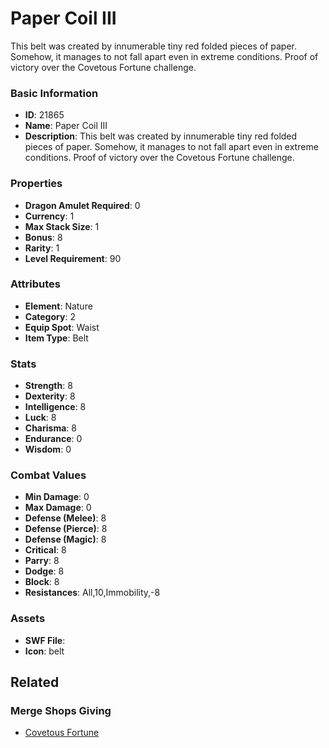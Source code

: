 # Paper Coil III

This belt was created by innumerable tiny red folded pieces of paper. Somehow, it manages to not fall apart even in extreme conditions. Proof of victory over the Covetous Fortune challenge.

### Basic Information

- **ID**: 21865
- **Name**: Paper Coil III
- **Description**: This belt was created by innumerable tiny red folded pieces of paper. Somehow, it manages to not fall apart even in extreme conditions. Proof of victory over the Covetous Fortune challenge.

### Properties

- **Dragon Amulet Required**: 0
- **Currency**: 1
- **Max Stack Size**: 1
- **Bonus**: 8
- **Rarity**: 1
- **Level Requirement**: 90

### Attributes

- **Element**: Nature
- **Category**: 2
- **Equip Spot**: Waist
- **Item Type**: Belt

### Stats

- **Strength**: 8
- **Dexterity**: 8
- **Intelligence**: 8
- **Luck**: 8
- **Charisma**: 8
- **Endurance**: 0
- **Wisdom**: 0

### Combat Values

- **Min Damage**: 0
- **Max Damage**: 0
- **Defense (Melee)**: 8
- **Defense (Pierce)**: 8
- **Defense (Magic)**: 8
- **Critical**: 8
- **Parry**: 8
- **Dodge**: 8
- **Block**: 8
- **Resistances**: All,10,Immobility,-8

### Assets

- **SWF File**: 
- **Icon**: belt

## Related

### Merge Shops Giving

- [Covetous Fortune](../merge-shops/412-covetous-fortune.md)

